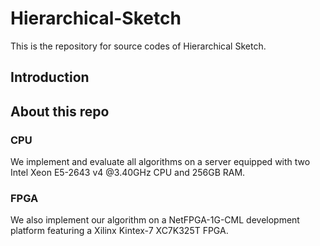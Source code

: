 # Hierarchical-Sketch

This is the repository for source codes of Hierarchical Sketch.

## Introduction

## About this repo

### CPU

We implement and evaluate all algorithms on a server equipped with two Intel Xeon E5-2643 v4 @3.40GHz CPU and 256GB RAM.

### FPGA

We also implement our algorithm on a NetFPGA-1G-CML development platform featuring a Xilinx Kintex-7 XC7K325T FPGA.
